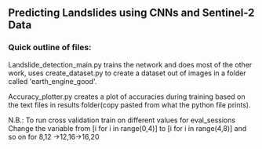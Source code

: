 ## Predicting Landslides using CNNs and Sentinel-2 Data

### Quick outline of files:
Landslide_detection_main.py trains the network and does most of the other work, uses create_dataset.py to create a dataset out of images in a folder called 'earth_engine_good'. 

Accuracy_plotter.py creates a plot of accuracies during training based on the text files in results folder(copy pasted from what the python file prints).

N.B.: To run cross validation train on different values for eval_sessions
Change the variable from [i for i in range(0,4)] to [i for i in range(4,8)] and so on for 8,12 ->12,16->16,20


